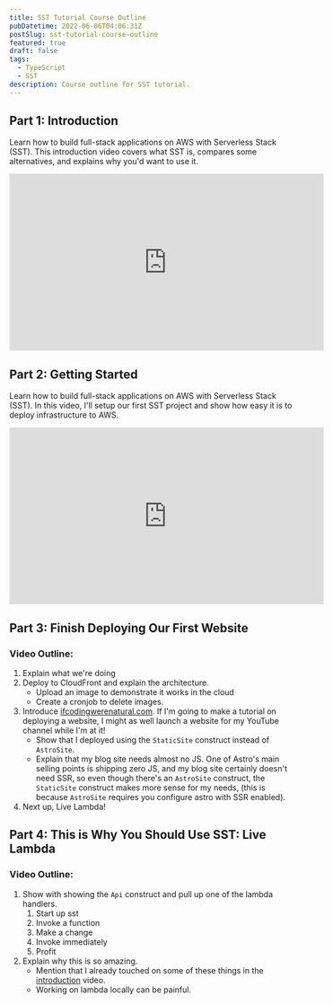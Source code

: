 ```yaml
---
title: SST Tutorial Course Outline
pubDatetime: 2022-06-06T04:06:31Z
postSlug: sst-tutorial-course-outline
featured: true
draft: false
tags:
  - TypeScript
  - SST
description: Course outline for SST tutorial.
---
```


## Part 1: Introduction

Learn how to build full-stack applications on AWS with Serverless Stack (SST).
This introduction video covers what SST is, compares some alternatives, and
explains why you'd want to use it.

<iframe width="560" height="315" src="https://www.youtube.com/embed/E547i_xPqrU" title="YouTube video player" frameborder="0" allow="accelerometer; autoplay; clipboard-write; encrypted-media; gyroscope; picture-in-picture; web-share" allowfullscreen></iframe>

## Part 2: Getting Started

Learn how to build full-stack applications on AWS with Serverless Stack (SST).
In this video, I'll setup our first SST project and show how easy it is to
deploy infrastructure to AWS.

<iframe width="560" height="315" src="https://www.youtube.com/embed/PlmzPEfchBE" title="YouTube video player" frameborder="0" allow="accelerometer; autoplay; clipboard-write; encrypted-media; gyroscope; picture-in-picture; web-share" allowfullscreen></iframe>

## Part 3: Finish Deploying Our First Website

### Video Outline:
1. Explain what we're doing
1. Deploy to CloudFront and explain the architecture.
   - Upload an image to demonstrate it works in the cloud
   - Create a cronjob to delete images.
1. Introduce [ifcodingwerenatural.com](https://ifcodingwerenatural.com). If I'm
   going to make a tutorial on deploying a website, I might as well launch a
   website for my YouTube channel while I'm at it!
   - Show that I deployed using the `StaticSite` construct instead of
     `AstroSite`.
   - Explain that my blog site needs almost no JS. One of Astro's main selling
     points is shipping zero JS, and my blog site certainly doesn't need SSR,
     so even though there's an `AstroSite` construct, the `StaticSite`
     construct makes more sense for my needs, (this is because `AstroSite`
     requires you configure astro with SSR enabled).
1. Next up, Live Lambda!

## Part 4: This is Why You Should Use SST: Live Lambda

### Video Outline:
1. Show with showing the `Api` construct and pull up one of the lambda handlers.
    1. Start up sst
    1. Invoke a function
    1. Make a change
    1. Invoke immediately
    1. Profit
2. Explain why this is so amazing.
    - Mention that I already touched on some of these things in the [introduction](#part-1-introduction) video.
    - Working on lambda locally can be painful.

